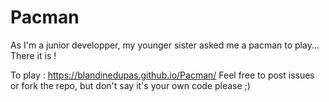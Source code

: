 # Pacman

As I'm a junior developper, my younger sister asked me a pacman to play... There it is !

To play : https://blandinedupas.github.io/Pacman/
Feel free to post issues or fork the repo, but don't say it's your own code please ;)
